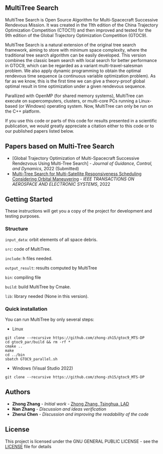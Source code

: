 ## MultiTree Search
MultiTree Search is Open Source Algorithm for Multi-Spacecraft Successive Rendevous Mission. It was created in the 11th edition of the China Trajectory Optimization Competition (CTOC11) and then improved and tested for the 9th edition of the Global Trajectory Optimization Competition (GTOC9).

MultiTree Search is a natural extension of the original tree search framework, aiming to store with minimum space complexity, where the traditional tree search algorithm can be easily developed. This version combines the classic beam search with local search for better performance in GTOC9, which can be regarded as a variant multi-travel-salesman problem. We also apply dynamic programming to obtain the optimal rendevous time sequence (a continuous variable optimization problem). As far as we know, this is the first time we can give a theory-proof global optimal result in time optimization under a given rendevous sequence.

Parallized with OpenMP (for shared memory systems), MultiTree can execute on supercomputers, clusters, or multi-core PCs running a Linux-based (or Windows) operating system. Now, MultiTree can only be run on the C++ platform. 

If you use this code or parts of this code for results presented in a scientific publication, we would greatly appreciate a citation either to this code or to our published papers listed below.

## Papers based on Multi-Tree Search

* [Global Trajectory Optimization of Multi-Spacecraft Successive  Rendezvous Using Multi-Tree Search] - *Journal of Guidance, Control, and Dynamics*, 2022 (Submitted)
* [Multi-Tree Search for Multi-Satellite Responsiveness Scheduling
Considering Orbital Maneuvering](https://ieeexplore.ieee.org/abstract/document/9623484) - *IEEE TRANSACTIONS ON AEROSPACE AND ELECTRONIC SYSTEMS*, 2022

## Getting Started

These instructions will get you a copy of the project for development and testing purposes.

### Structure
  `input_data`: orbit elements of all space debris.
  
  `src`: code of MultiTree.

  `include`: h files needed.

  `output_result`: results computed by MultiTree

  `bin`: compiling file

  `build`:  build MultiTree by Cmake.

  `lib`: library needed (None in this version).

### Quick installation 

You can run MultiTree by only several steps:

* Linux 
```
git clone --recursive https://github.com/zhong-zh15/gtoc9_MTS-DP
cd gtoc9_par/build && rm -rf *
cmake ..
make
cd ../bin 
sbatch GTOC9_parallel.sh
```

* Windows (Visual Studio 2022)
```
git clone --recursive https://github.com/zhong-zh15/gtoc9_MTS-DP
```

## Authors

* **Zhong Zhang** - *Initial work* - [Zhong Zhang, Tsinghua, LAD](https://github.com/zhong-zh15)
* **Nan Zhang** - *Discussion and ideas verification*
* **Zherui Chen** - *Discussion and improving the readability of the code*

<!---
See also the list of [contributors](AUTHORS.md) who participated in this project.
-->

## License

This project is licensed under the GNU GENERAL PUBLIC LICENSE - see the [LICENSE](LICENSE) file for details

<!---
## Acknowledgments

* Prof. Baoyin and colleagues in LAD
-->